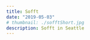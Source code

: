 ```yaml
---
title: Sofft
date: "2019-05-03"
# thumbnail: ./sofftShort.jpg
description: Sofft in Seattle
---
```

